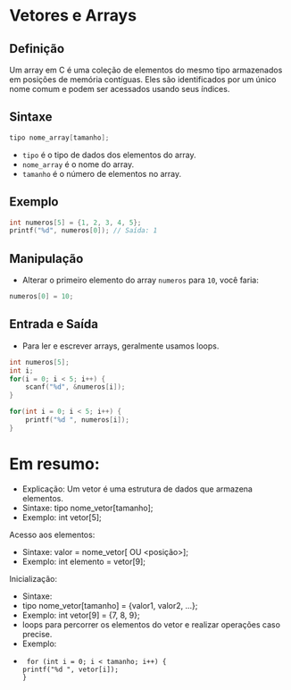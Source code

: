 # Vetores e Arrays
## Definição
Um array em C é uma coleção de elementos do mesmo tipo armazenados em posições de memória contíguas. Eles são identificados por um único nome comum e podem ser acessados usando seus índices.

## Sintaxe
```c
tipo nome_array[tamanho];
```
- `tipo` é o tipo de dados dos elementos do array.
- `nome_array` é o nome do array.
- `tamanho` é o número de elementos no array.

## Exemplo
```c
int numeros[5] = {1, 2, 3, 4, 5};
printf("%d", numeros[0]); // Saída: 1
```

## Manipulação
- Alterar o primeiro elemento do array `numeros` para `10`, você faria:
```c
numeros[0] = 10;
```

## Entrada e Saída
- Para ler e escrever arrays, geralmente usamos loops.

```c
int numeros[5];
int i;
for(i = 0; i < 5; i++) {
    scanf("%d", &numeros[i]);
}

for(int i = 0; i < 5; i++) {
    printf("%d ", numeros[i]);
}
```


# Em resumo:
- Explicação: Um vetor é uma estrutura de dados que armazena elementos.
- Sintaxe: tipo nome_vetor[tamanho];
- Exemplo: int vetor[5];

Acesso aos elementos:
- Sintaxe: valor = nome_vetor[<indice> OU <posição>];
- Exemplo: int elemento = vetor[9];

Inicialização:
- Sintaxe:
- tipo nome_vetor[tamanho] = {valor1, valor2, ...};
- Exemplo: int vetor[9] = {7, 8, 9}; 
- loops para percorrer os elementos do vetor e realizar operações caso precise.
- Exemplo:
-      for (int i = 0; i < tamanho; i++) {
      printf("%d ", vetor[i]);
      }